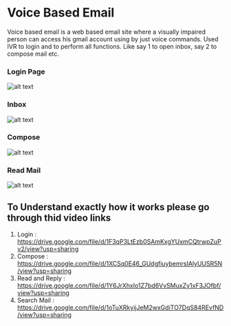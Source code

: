 # Voice Based Email
Voice based email is a web based email site where a visually impaired person can access his gmail account using by just voice commands. Used IVR to login and to perform all functions. Like say 1 to open inbox, say 2 to compose mail etc. 

### Login Page
![alt text](https://res.cloudinary.com/maidinindia/image/upload/v1634309792/loginpage_x1ldqy.png?raw=true)

### Inbox
![alt text](https://res.cloudinary.com/maidinindia/image/upload/v1634309792/inbox_mimlr9.png?raw=true)

### Compose
![alt text](https://res.cloudinary.com/maidinindia/image/upload/v1634309792/compose_fh85yj.png?raw=true)

### Read Mail
![alt text](https://res.cloudinary.com/maidinindia/image/upload/v1634309792/readmail_gghvi1.png?raw=true)


## To Understand exactly how it works please go through thid video links
1) Login : https://drive.google.com/file/d/1F3qP3LtEzb0SAmKxgYUxmCQtrwpZuPv2/view?usp=sharing
2) Compose : https://drive.google.com/file/d/1XCSq0E46_GUdgfiuybemrsIAlyUUSR5N/view?usp=sharing
3) Read and Reply : https://drive.google.com/file/d/1Y6JrXhxIo1Z7bd6VvSMuxZy1xF3JOfbf/view?usp=sharing
4) Search Mail : https://drive.google.com/file/d/1oTuXRkyijJeM2wxGdiTO7DqS84REvfND/view?usp=sharing
